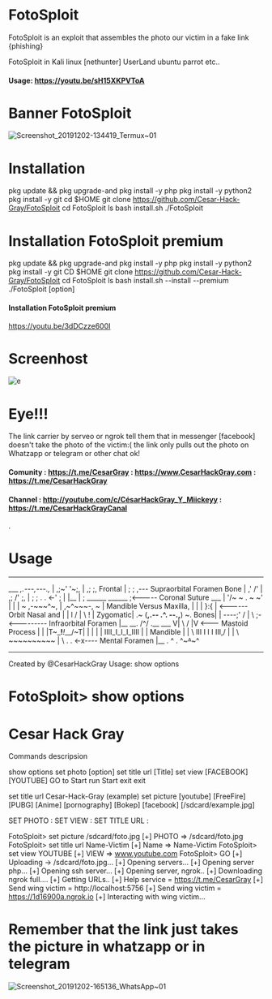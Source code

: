 # FotoSploit
 FotoSploit is an exploit that assembles the photo
 our victim in a fake link {phishing}

 FotoSploit in
 Kali linux [nethunter]
UserLand
ubuntu
parrot
etc..
#### Usage: https://youtu.be/sH15XKPVToA
# Banner FotoSploit 
![Screenshot_20191202-134419_Termux~01](https://user-images.githubusercontent.com/46208706/69989850-269e8280-150a-11ea-8ebc-7a585e17ade4.jpg)
# Installation 
 pkg update && pkg upgrade-and
 pkg install -y php
 pkg install -y python2
 pkg install -y git
 cd $HOME
 git clone https://github.com/Cesar-Hack-Gray/FotoSploit 
 cd FotoSploit
ls
 bash install.sh 
 ./FotoSploit 
# Installation FotoSploit premium
 pkg update && pkg upgrade-and
 pkg install -y php
 pkg install -y python2
 pkg install -y git
 CD $HOME
 git clone https://github.com/Cesar-Hack-Gray/FotoSploit 
 cd FotoSploit 
ls
 bash install.sh --install --premium
 ./FotoSploit [option]
#### Installation FotoSploit premium 
https://youtu.be/3dDCzze600I

# Screenhost
![e](https://user-images.githubusercontent.com/46208706/69989984-70876880-150a-11ea-96ef-efe7a91f54f0.jpg)
# Eye!!!
 The link carrier by serveo or ngrok tell them that
 in messenger [facebook] doesn't take the photo of the victim:(
 the link only pulls out the photo on Whatzapp or telegram or other chat
ok!
#### Comunity : https://t.me/CesarGray : https://www.CesarHackGray.com : https://t.me/CesarHackGray
#### Channel : http://youtube.com/c/CésarHackGray_Y_Miickeyy : https://t.me/CesarHackGrayCanal
.
# Usage

_____________________________________________________________________
 ___ _,.---,---.,_
 | ,;~' '~;,
 | ,; ;,
 Frontal | ; ; ,--- Supraorbital Foramen
 Bone | ,' /'
 | ,; /' ;,
 | ; ; . . <-' ; |
 |__ | ; ______ ______ ;<----- Coronal Suture
 ___ | '/~ ~ . ~ ~\' |
 | | ~ ,-~~~^~, | ,~^~~~-, ~ |
 Mandible Versus Maxilla, | | | }:{ | <------ Orbit
 Nasal and | | l / | \ ! |
 Zygomatic| .~ (__,.-- .^. --.,__) ~.
 Bones| | ----;' / | \ ;-<--------- Infraorbital Foramen
 |__ \__. \/^\/ .__
 ___ V| \ / |V <--- Mastoid Process
 | | |T~\___!___!___/~T| |
 | | | IIII_I_I_I_IIII | |
 Mandible | | \ III I I I III,/ |
 | \ ~~~~~~~~~~
 | \ . . <-x---- Mental Foramen
 |__ \. ^ .
^~~~^~~~^
 _________________________________________________________________ 
 Created by @CesarHackGray
 Usage: show options

 FotoSploit> show options
===============
 Cesar Hack Gray
===============

 Commands descripsion

 show options
 set photo [option]
 set title url [Title]
 set view [FACEBOOK][YOUTUBE]
 GO to Start
 run Start
 exit exit


 set title url Cesar-Hack-Gray (example)
 set picture [youtube] [FreeFire] [PUBG]
 [Anime] [pornography] [Bokep] [facebook]
[/sdcard/example.jpg]


 SET PHOTO :
 SET VIEW :
 SET TITLE URL :


 FotoSploit> set picture /sdcard/foto.jpg
 [+] PHOTO => /sdcard/foto.jpg
 FotoSploit> set title url Name-Victim
 [+] Name => Name-Victim
 FotoSploit> set view YOUTUBE
 [+] VIEW => www.youtube.com
 FotoSploit> GO
 [+] Uploading -> /sdcard/foto.jpg...
 [+] Opening servers...
 [+] Opening server php...
 [+] Opening ssh server...
 [+] Opening server, ngrok..
 [+] Downloading ngrok full....
 [+] Getting URLs..
 [+] Help service = https://t.me/CesarGray
 [+] Send wing victim = http://localhost:5756
 [+] Send wing victim = https://1d16900a.ngrok.io
 [+] Interacting with wing victim...

# Remember that the link just takes the picture in whatzapp or in telegram
![Screenshot_20191202-165136_WhatsApp~01](https://user-images.githubusercontent.com/46208706/70001918-26ab7c00-1524-11ea-8b40-1c478ea276ec.jpg)





























